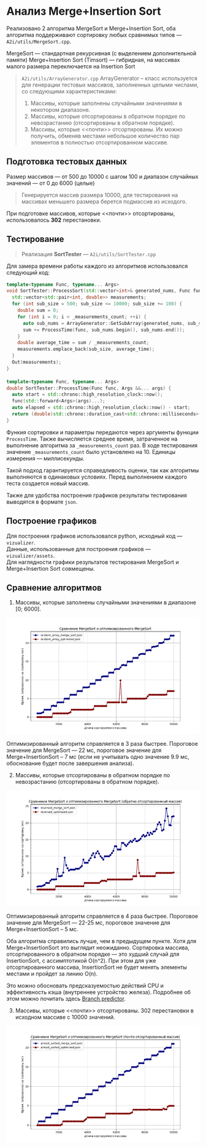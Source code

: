# Анализ Merge+Insertion Sort

Реализовано 2 алгоритма MergeSort и Merge+Insertion Sort, оба алгоритма поддерживают сортировку любых сравнимых типов — `A2i/utils/MergeSort.cpp`.

MergeSort — стандартная рекурсивная (с выделением дополнительной памяти)
Merge+Insertion Sort (Timsort) — гибридная, на массивах малого размера переключается на Insertion Sort

> `A2i/utils/ArrayGenerator.cpp` ArrayGenerator – класс используется для генерации тестовых массивов, заполненных целыми числами, со следующими характеристиками:
> 1. Массивы, которые заполнены случайными значениями в некотором диапазоне.
> 2. Массивы, которые отсортированы в обратном порядке по невозрастанию (отсортированы в обратном порядке).
> 3. Массивы, которые <<почти>> отсортированы. Их можно получить, обменяв местами небольшое количество пар элементов в полностью отсортированном массиве.

## Подготовка тестовых данных

Размер массивов — от 500 до 10000 с шагом 100 и диапазон случайных значений — от 0 до 6000 (целые)

> Генерируется массив размера 10000, для тестирования на массивах меньшего размера берется подмассив из исходого.

При подготовке массивов, которые <<почти>> отсортированы, использовалось **302** перестановки. <br>

## Тестирование

> Реализация **SortTester** — `A2i/utils/SortTester.cpp`

Для замера времени работы каждого из алгоритмов использовался следующий код:

```c++
template<typename Func, typename... Args>
void SortTester::ProcessSort(std::vector<int>& generated_nums, Func func) {
  std::vector<std::pair<int, double>> measurements;
  for (int sub_size = 500; sub_size <= 10000; sub_size += 100) {
    double sum = 0;
    for (int i = 0; i < _measurements_count; ++i) {
      auto sub_nums = ArrayGenerator::GetSubArray(generated_nums, sub_size);
      sum += ProcessTime(func, sub_nums.begin(), sub_nums.end());
    }
    double average_time = sum / _measurements_count;
    measurements.emplace_back(sub_size, average_time);
  }
  Out(measurements);
}

template<typename Func, typename... Args>
double SortTester::ProcessTime(Func func, Args &&... args) {
  auto start = std::chrono::high_resolution_clock::now();
  func(std::forward<Args>(args)...);
  auto elapsed = std::chrono::high_resolution_clock::now() - start;
  return (double)std::chrono::duration_cast<std::chrono::milliseconds>(elapsed).count();
}
```

Функия сортировки и параметры передаются через аргументы функции `ProcessTime`.
Также вычисляется среднее время, затраченное на выполнение алгоритма за `_measurements_count` раз.
В ходе тестирования значение `_measurements_count` было установлено на 10.
Единицы измерения — миллисекунды.

Такой подход гарантируется справедливость оценки, так как алгоритмы выполняются в одинаковых условиях.
Перед выполнением каждого теста создается новый массив.

Также для удобства построения графиков результаты тестирования выводятся в формате `json`.

## Построение графиков

Для построения графиков использовался python, исходный код — `vizualizer`. <br>
Данные, использованные для построения графиков — `vizualizer/assets`. <br>
Для наглядности графики результатов тестирования MergeSort и Merge+Insertion Sort совмещены.

## Сравнение алгоритмов

1. Массивы, которые заполнены случайными значениями в диапазоне [0; 6000].

![](output/random-array-combined.png)

Оптимизированный алгоритм справляется в 3 раза быстрее.
Пороговое значение для MergeSort — 22 мс, пороговое значение для Merge+InsertionSort – 7 мс (если не учитывать одно значение 9.9 мс, обоснование будет после завершения анализа).

2. Массивы, которые отсортированы в обратном порядке по невозрастанию (отсортированы в обратном порядке).

![](output/reversed-sorted-array-combined.png)

Оптимизированный алгоритм справляется в 4 раза быстрее.
Пороговое значение для MergeSort — 22-25 мс, пороговое значение для Merge+InsertionSort – 5 мс.

Оба алгоритма справились лучше, чем в предыдущем пункте. Хотя для Merge+InsertionSort это выглядит неожиданно.
Сортировка массива, отсортированного в обратном порядке — это худший случай для InsertionSort, с ассимптотикой O(n^2).
При этом для уже отсортированного массива, InsertionSort не будет менять элементы местами и пройдет за линию O(n).

Это можно обосновать предсказуемостью действий CPU и эффективность кэша (внутреннее устройство железа).
Подробнее об этом можно почитать здесь [Branch predictor](https://en.wikipedia.org/wiki/Branch_predictor).

3. Массивы, которые <<почти>> отсортированы. 302 перестановки в исходном массиве с 10000 значений.

![](output/almost-sorted-array-combined.png)
